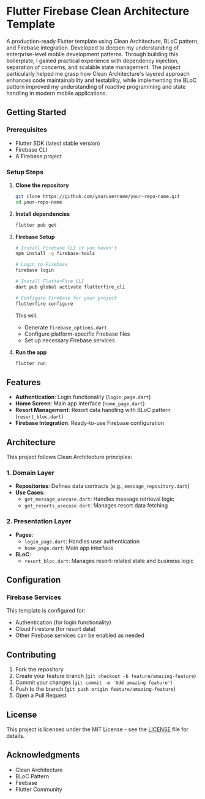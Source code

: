 # Flutter Firebase Clean Architecture Template

A production-ready Flutter template using Clean Architecture, BLoC pattern, and Firebase integration. Developed to deepen my understanding of enterprise-level mobile development patterns. Through building this boilerplate, I gained practical experience with dependency injection, separation of concerns, and scalable state management. The project particularly helped me grasp how Clean Architecture's layered approach enhances code maintainability and testability, while implementing the BLoC pattern improved my understanding of reactive programming and state handling in modern mobile applications.


## Getting Started

### Prerequisites

- Flutter SDK (latest stable version)
- Firebase CLI
- A Firebase project

### Setup Steps

1. **Clone the repository**
   ```bash
   git clone https://github.com/yourusername/your-repo-name.git
   cd your-repo-name
   ```

2. **Install dependencies**
   ```bash
   flutter pub get
   ```

3. **Firebase Setup**
   ```bash
   # Install Firebase CLI if you haven't
   npm install -g firebase-tools

   # Login to Firebase
   firebase login

   # Install FlutterFire CLI
   dart pub global activate flutterfire_cli

   # Configure Firebase for your project
   flutterfire configure
   ```

   This will:
   - Generate `firebase_options.dart`
   - Configure platform-specific Firebase files
   - Set up necessary Firebase services

4. **Run the app**
   ```bash
   flutter run
   ```

## Features

- **Authentication**: Login functionality (`login_page.dart`)
- **Home Screen**: Main app interface (`home_page.dart`)
- **Resort Management**: Resort data handling with BLoC pattern (`resort_bloc.dart`)
- **Firebase Integration**: Ready-to-use Firebase configuration

## Architecture

This project follows Clean Architecture principles:

### 1. Domain Layer
- **Repositories**: Defines data contracts (e.g., `message_repository.dart`)
- **Use Cases**: 
  - `get_message_usecase.dart`: Handles message retrieval logic
  - `get_resorts_usecase.dart`: Manages resort data fetching

### 2. Presentation Layer
- **Pages**: 
  - `login_page.dart`: Handles user authentication
  - `home_page.dart`: Main app interface
- **BLoC**: 
  - `resort_bloc.dart`: Manages resort-related state and business logic

## Configuration

### Firebase Services
This template is configured for:
- Authentication (for login functionality)
- Cloud Firestore (for resort data)
- Other Firebase services can be enabled as needed



## Contributing

1. Fork the repository
2. Create your feature branch (`git checkout -b feature/amazing-feature`)
3. Commit your changes (`git commit -m 'Add amazing feature'`)
4. Push to the branch (`git push origin feature/amazing-feature`)
5. Open a Pull Request

## License

This project is licensed under the MIT License - see the [LICENSE](LICENSE) file for details.

## Acknowledgments

- Clean Architecture
- BLoC Pattern
- Firebase
- Flutter Community